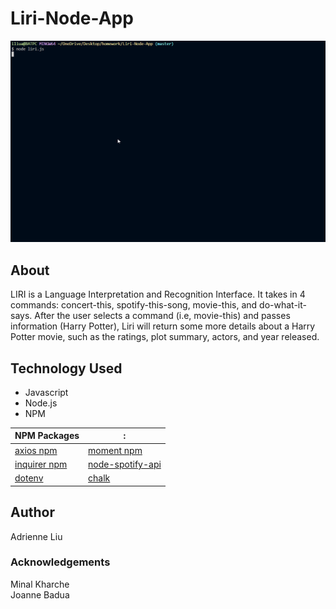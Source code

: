 # Liri-Node-App
![record of Liri](assets/liri-bot-longer.gif)

## About 
LIRI is a Language Interpretation and Recognition Interface. It takes in 4 commands: concert-this, spotify-this-song, movie-this, and do-what-it-says.
After the user selects a command (i.e, movie-this) and passes information (Harry Potter), Liri will return some more details about a Harry Potter movie, such as the ratings, plot summary, actors, and year released. 

##  Technology Used
- Javascript
- Node.js
- NPM

NPM Packages | :
------------ | -------------
[axios npm](https://www.npmjs.com/package/axios) | [moment npm](http://momentjs.com/docs/)
[inquirer npm](https://www.npmjs.com/package/inquirer) | [node-spotify-api](https://www.npmjs.com/package/node-spotify-api)
[dotenv](https://www.npmjs.com/package/dotenv) | [chalk](https://www.npmjs.com/package/chalk)


## Author 
Adrienne Liu


### Acknowledgements
Minal Kharche  
Joanne Badua 